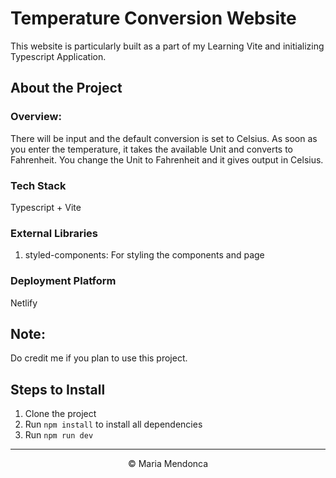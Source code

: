 # Temperature Conversion Website

This website is particularly built as a part of my Learning Vite and initializing Typescript Application.

## About the Project

### Overview:
There will be input and the default conversion is set to Celsius. As soon as you enter the temperature, it takes the available Unit and converts to Fahrenheit.
You change the Unit to Fahrenheit and it gives output in Celsius.

### Tech Stack
Typescript + Vite

### External Libraries
1. styled-components: For styling the components and page

### Deployment Platform
Netlify


## Note:
Do credit me if you plan to use this project.


## Steps to Install
1. Clone the project
2. Run `npm install` to install all dependencies
3. Run `npm run dev`

<hr />
<center>&copy; Maria Mendonca</center>
